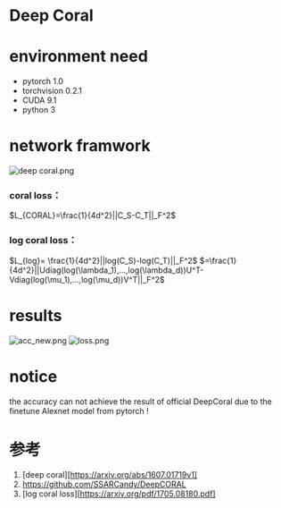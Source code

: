 # Deep Coral



# environment need
- pytorch 1.0
- torchvision 0.2.1
- CUDA 9.1
- python 3
# network framwork
![deep coral.png](https://upload-images.jianshu.io/upload_images/16293451-328e07c23bb9234f.png?imageMogr2/auto-orient/strip%7CimageView2/2/w/1240)
### coral loss：
$L_{CORAL}=\frac{1}{4d^2}||C_S-C_T||_F^2$
### log coral loss：
$L_{log}= \frac{1}{4d^2}||log(C_S)-log(C_T)||_F^2$
$=\frac{1}{4d^2}||Udiag(log(\lambda_1),...,log(\lambda_d))U^T-Vdiag(log(\mu_1),...,log(\mu_d))V^T||_F^2$





# results
![acc_new.png](https://upload-images.jianshu.io/upload_images/16293451-2dcd07bf3cc9ee64.png?imageMogr2/auto-orient/strip%7CimageView2/2/w/1240)
![loss.png](https://upload-images.jianshu.io/upload_images/16293451-e501f48919602d11.png?imageMogr2/auto-orient/strip%7CimageView2/2/w/1240)
# notice
the accuracy can not achieve the result of official DeepCoral due to  the finetune Alexnet model from pytorch !


# 参考

1. [deep coral][https://arxiv.org/abs/1607.01719v1]
2. https://github.com/SSARCandy/DeepCORAL
3. [log coral loss][https://arxiv.org/pdf/1705.08180.pdf]
